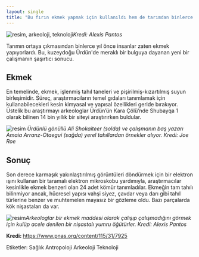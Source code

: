 ```yaml
---
layout: single
title: "Bu fırın ekmek yapmak için kullanıldı hem de tarımdan binlerce yıl önce!"
---
```

![resim, arkeoloji, teknoloji](https://www.sciencemag.org/sites/default/files/styles/inline_colwidth__16_9/public/1%20bread_16x9.jpg?itok=oHoeRVjh)*Kredi: Alexis Pantos*

Tarımın ortaya çıkmasından binlerce yıl önce insanlar zaten ekmek yapıyorlardı. Bu, kuzeydoğu Ürdün'de meraklı bir bulguya dayanan yeni bir çalışmanın şaşırtıcı sonucu.

Ekmek
-
En temelinde, ekmek, işlenmiş tahıl taneleri ve pişirilmiş-kızartılmış suyun birleşimidir. Süreç, araştırmacıların temel gıdaları tanımlamak için kullanabilecekleri kesin kimyasal ve yapısal özellikleri geride bırakıyor. Üstelik bu araştırmayı arkeologlar Ürdün’ün Kara Çölü’nde Shubayqa 1 olarak bilinen 14 bin yıllık bir siteyi araştırırken buldular.

![resim](https://www.sciencemag.org/sites/default/files/styles/inline_colwidth__16_9/public/2%20bread_16x9.jpg?itok=Gfq7GlOW)
*Ürdünlü gönüllü Ali Shokaiteer (solda) ve çalışmanın baş yazarı Amaia Arranz-Otaegui (sağda) yerel tahıllardan örnekler alıyor. Kredi: Joe Roe*

<script async src="//pagead2.googlesyndication.com/pagead/js/adsbygoogle.js"></script>
<ins class="adsbygoogle"
     style="display:block; text-align:center;"
     data-ad-layout="in-article"
     data-ad-format="fluid"
     data-ad-client="ca-pub-7868661326160958"
     data-ad-slot="3072558811"></ins>
<script>
     (adsbygoogle = window.adsbygoogle || []).push({});
</script>

Sonuç
-
Son derece karmaşık yakınlaştırılmış görüntüleri döndürmek için bir elektron ışını kullanan bir taramalı elektron mikroskobu yardımıyla, araştırmacılar kesinlikle ekmek benzeri olan 24 adet kömür tanımladılar. Ekmeğin tam tahılı bilinmiyor ancak, hücresel yapısı vahşi siyez, çavdar veya darı gibi tahıl türlerine benzer ve muhtemelen mayasız bir gözleme oldu. Bazı parçalarda kök nişastaları da var.

![resim](https://www.sciencemag.org/sites/default/files/styles/inline_colwidth__16_9/public/3%20bread_16x9.jpg?itok=O4BdTesf)*Arkeologlar bir ekmek maddesi olarak çalışıp çalışmadığını görmek için kulüp acele denilen bir nişastalı yumru öğütürler. Kredi: Alexis Pantos*

<p class="notice--info"><strong>Kredi: </strong><a href="https://www.pnas.org/content/115/31/7925">https://www.pnas.org/content/115/31/7925</a></p>

Etiketler: <a class="btn btn--primary">Sağlık</a> <a class="btn btn--primary">Antropoloji</a> <a class="btn btn--primary">Arkeoloji</a> <a class="btn btn--primary">Teknoloji</a>
